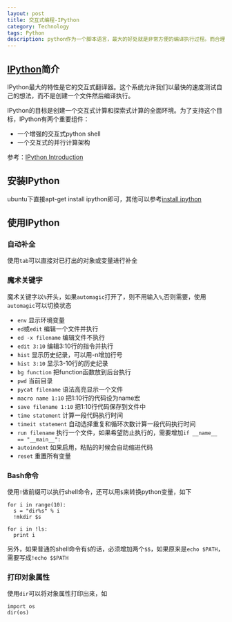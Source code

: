 ```yaml
---
layout: post
title: 交互式编程-IPython
category: Technology
tags: Python
description: python作为一个脚本语言，最大的好处就是非常方便的编译执行过程。而合理利用ipython，更能让想法的实现速度提高一大截
---
```


## [IPython](http://ipython.org/)简介

IPython最大的特性是它的交互式翻译器。这个系统允许我们以最快的速度测试自己的想法，而不是创建一个文件然后编译执行。

IPython的目标是创建一个交互式计算和探索式计算的全面环境。为了支持这个目标，IPython有两个重要组件：

- 一个增强的交互式python shell
- 一个交互式的并行计算架构

参考：[IPython Introduction](http://ipython.org/ipython-doc/stable/overview.html)

## 安装IPython

ubuntu下直接apt-get install ipython即可，其他可以参考[install ipython](http://ipython.org/ipython-doc/stable/install/install.html)

## 使用IPython

### 自动补全
使用`tab`可以直接对已打出的对象或变量进行补全

### 魔术关键字
魔术关键字以`%`开头，如果`automagic`打开了，则不用输入`%`,否则需要，使用`automagic`可以切换状态

- `env` 显示环境变量
- `ed`或`edit` 编辑一个文件并执行
- `ed -x filename` 编辑文件不执行
- `edit 3:10` 编辑3:10行的指令并执行
- `hist` 显示历史纪录，可以用-n增加行号
- `hist 3:10` 显示3-10行的历史纪录
- `bg function` 把function函数放到后台执行
- `pwd` 当前目录
- `pycat filename` 语法高亮显示一个文件
- `macro name 1:10` 把1:10行的代码设为name宏
- `save filename 1:10` 把1:10行代码保存到文件中
- `time statement` 计算一段代码执行时间
- `timeit statement` 自动选择重复和循环次数计算一段代码执行时间
- `run filename` 执行一个文件，如果希望防止执行的，需要增加`if __name__ == "__main__":`
- `autoindent` 如果启用，粘贴的时候会自动缩进代码
- `reset` 重置所有变量

### Bash命令
使用`!`做前缀可以执行shell命令，还可以用`$`来转换python变量，如下

    for i in range(10):
      s = "dir%s" % i
      !mkdir $s

    for i in !ls:
      print i

另外，如果普通的shell命令有`$`的话，必须增加两个`$$`，如果原来是`echo $PATH`，需要写成`!echo $$PATH`

### 打印对象属性
使用`dir`可以将对象属性打印出来，如

    import os
    dir(os)




